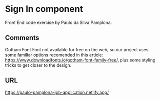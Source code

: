 # Sign In component

Front End code exercise by Paulo da Silva Pamplona.

## Comments

Gotham Font
 Font not available for free on the web, so our project uses some familiar options recomended in this article: https://www.downloadfonts.io/gotham-font-family-free/, plus some styling tricks to get closer to the design.

## URL
  https://paulo-pamplona-job-application.netlify.app/

